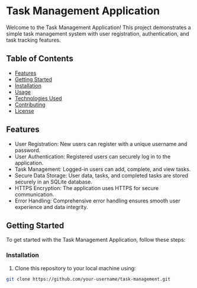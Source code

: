 # Task Management Application

Welcome to the Task Management Application! This project demonstrates a simple task management system with user registration, authentication, and task tracking features.

## Table of Contents

- [Features](#features)
- [Getting Started](#getting-started)
- [Installation](#installation)
- [Usage](#usage)
- [Technologies Used](#technologies-used)
- [Contributing](#contributing)
- [License](#license)

## Features

- User Registration: New users can register with a unique username and password.
- User Authentication: Registered users can securely log in to the application.
- Task Management: Logged-in users can add, complete, and view tasks.
- Secure Data Storage: User data, tasks, and completed tasks are stored securely in an SQLite database.
- HTTPS Encryption: The application uses HTTPS for secure communication.
- Error Handling: Comprehensive error handling ensures smooth user experience and data integrity.

## Getting Started

To get started with the Task Management Application, follow these steps:

### Installation

1. Clone this repository to your local machine using:

```bash
git clone https://github.com/your-username/task-management.git
